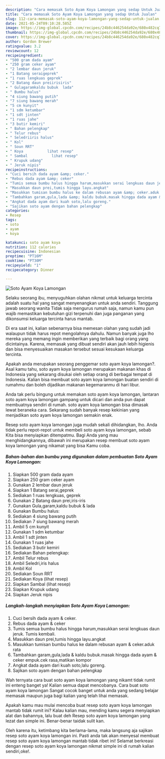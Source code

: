 ```yaml
---
description: "Cara memasak Soto Ayam Koya Lamongan yang sedap Untuk Jualan"
title: "Cara memasak Soto Ayam Koya Lamongan yang sedap Untuk Jualan"
slug: 112-cara-memasak-soto-ayam-koya-lamongan-yang-sedap-untuk-jualan
date: 2021-05-24T09:10:28.585Z
image: https://img-global.cpcdn.com/recipes/24b8c446254da92e/680x482cq70/soto-ayam-koya-lamongan-foto-resep-utama.jpg
thumbnail: https://img-global.cpcdn.com/recipes/24b8c446254da92e/680x482cq70/soto-ayam-koya-lamongan-foto-resep-utama.jpg
cover: https://img-global.cpcdn.com/recipes/24b8c446254da92e/680x482cq70/soto-ayam-koya-lamongan-foto-resep-utama.jpg
author: Gordon Brewer
ratingvalue: 3.2
reviewcount: 12
recipeingredient:
- "500 gram dada ayam"
- "250 gram ceker ayam"
- "2 lembar daun jeruk"
- "1 Batang seraigeprek"
- "1 ruas lengkuas geprek"
- "2 Batang daun preiirisiris"
- " Gulagaramkaldu bubuk  lada"
- " Bumbu halus"
- "4 siung bawang putih"
- "7 siung bawang merah"
- "5 cm kunyit"
- "1 sdm ketumbar"
- "1 sdt jinten"
- "1 ruas jahe"
- "3 butir kemiri"
- " Bahan pelengkap"
- " Telur rebus"
- " Seledriiris halus"
- " Kol"
- " Soun RRT"
- " Koya           lihat resep"
- " Sambal           lihat resep"
- " Krupuk udang"
- " Jeruk nipis"
recipeinstructions:
- "Cuci bersih dada ayam &amp; ceker."
- "Rebus dada ayam &amp; ceker"
- "Tumis semua bumbu halus hingga harum,masukkan serai lengkuas daun jeruk. Tumis kembali."
- "Masukkan daun prei,tumis hingga layu.angkat"
- "Masukkan tumisan bumbu halus ke dalam rebusan ayam &amp; ceker.aduk rata"
- "Tambahkan garam,gula,lada &amp; kaldu bubuk.masak hingga dada ayam &amp; ceker empuk.cek rasa,matikan kompor"
- "Angkat dada ayam dari kuah soto,lalu goreng."
- "Sajikan soto ayam dengan bahan pelengkap"
categories:
- Resep
tags:
- soto
- ayam
- koya

katakunci: soto ayam koya 
nutrition: 112 calories
recipecuisine: Indonesian
preptime: "PT16M"
cooktime: "PT30M"
recipeyield: "1"
recipecategory: Dinner

---
```



![Soto Ayam Koya Lamongan](https://img-global.cpcdn.com/recipes/24b8c446254da92e/680x482cq70/soto-ayam-koya-lamongan-foto-resep-utama.jpg)

Selaku seorang ibu, menyuguhkan olahan nikmat untuk keluarga tercinta adalah suatu hal yang sangat menyenangkan untuk anda sendiri. Tanggung jawab seorang  wanita Tidak saja mengurus rumah saja, namun kamu pun wajib memastikan kebutuhan gizi terpenuhi dan juga panganan yang dikonsumsi keluarga tercinta harus mantab.

Di era  saat ini, kalian sebenarnya bisa memesan olahan yang sudah jadi walaupun tidak harus repot mengolahnya dahulu. Namun banyak juga lho mereka yang memang ingin memberikan yang terbaik bagi orang yang dicintainya. Karena, memasak yang dibuat sendiri akan jauh lebih higienis dan bisa menyesuaikan masakan tersebut sesuai kesukaan keluarga tercinta. 



Apakah anda merupakan seorang penggemar soto ayam koya lamongan?. Asal kamu tahu, soto ayam koya lamongan merupakan makanan khas di Indonesia yang sekarang disukai oleh setiap orang di berbagai tempat di Indonesia. Kalian bisa membuat soto ayam koya lamongan buatan sendiri di rumahmu dan boleh dijadikan makanan kegemaranmu di hari libur.

Anda tak perlu bingung untuk memakan soto ayam koya lamongan, lantaran soto ayam koya lamongan gampang untuk dicari dan anda pun dapat membuatnya sendiri di rumah. soto ayam koya lamongan bisa dimasak lewat beraneka cara. Sekarang sudah banyak resep kekinian yang menjadikan soto ayam koya lamongan semakin enak.

Resep soto ayam koya lamongan juga mudah sekali dihidangkan, lho. Anda tidak perlu repot-repot untuk membeli soto ayam koya lamongan, sebab Kita bisa menyiapkan ditempatmu. Bagi Anda yang mau menghidangkannya, dibawah ini merupakan resep membuat soto ayam koya lamongan yang nikamat yang bisa Kamu coba.

<!--inarticleads1-->

##### Bahan-bahan dan bumbu yang digunakan dalam pembuatan Soto Ayam Koya Lamongan:

1. Siapkan 500 gram dada ayam
1. Siapkan 250 gram ceker ayam
1. Gunakan 2 lembar daun jeruk
1. Siapkan 1 Batang serai,geprek
1. Sediakan 1 ruas lengkuas, geprek
1. Gunakan 2 Batang daun prei,iris-iris
1. Gunakan  Gula,garam,kaldu bubuk &amp; lada
1. Gunakan  Bumbu halus:
1. Sediakan 4 siung bawang putih
1. Sediakan 7 siung bawang merah
1. Ambil 5 cm kunyit
1. Gunakan 1 sdm ketumbar
1. Ambil 1 sdt jinten
1. Gunakan 1 ruas jahe
1. Sediakan 3 butir kemiri
1. Sediakan  Bahan pelengkap:
1. Ambil  Telur rebus
1. Ambil  Seledri,iris halus
1. Ambil  Kol
1. Sediakan  Soun RRT
1. Sediakan  Koya           (lihat resep)
1. Siapkan  Sambal           (lihat resep)
1. Siapkan  Krupuk udang
1. Siapkan  Jeruk nipis




<!--inarticleads2-->

##### Langkah-langkah menyiapkan Soto Ayam Koya Lamongan:

1. Cuci bersih dada ayam &amp; ceker.
1. Rebus dada ayam &amp; ceker
1. Tumis semua bumbu halus hingga harum,masukkan serai lengkuas daun jeruk. Tumis kembali.
1. Masukkan daun prei,tumis hingga layu.angkat
1. Masukkan tumisan bumbu halus ke dalam rebusan ayam &amp; ceker.aduk rata
1. Tambahkan garam,gula,lada &amp; kaldu bubuk.masak hingga dada ayam &amp; ceker empuk.cek rasa,matikan kompor
1. Angkat dada ayam dari kuah soto,lalu goreng.
1. Sajikan soto ayam dengan bahan pelengkap




Wah ternyata cara buat soto ayam koya lamongan yang nikamt tidak rumit ini enteng banget ya! Kalian semua dapat mencobanya. Cara buat soto ayam koya lamongan Sangat cocok banget untuk anda yang sedang belajar memasak maupun juga bagi kalian yang telah lihai memasak.

Apakah kamu mau mulai mencoba buat resep soto ayam koya lamongan mantab tidak rumit ini? Kalau kalian mau, mending kamu segera menyiapkan alat dan bahannya, lalu buat deh Resep soto ayam koya lamongan yang lezat dan simple ini. Benar-benar taidak sulit kan. 

Oleh karena itu, ketimbang kita berlama-lama, maka langsung aja sajikan resep soto ayam koya lamongan ini. Pasti anda tak akan menyesal membuat resep soto ayam koya lamongan mantab tidak ribet ini! Selamat berkreasi dengan resep soto ayam koya lamongan nikmat simple ini di rumah kalian sendiri,oke!.

